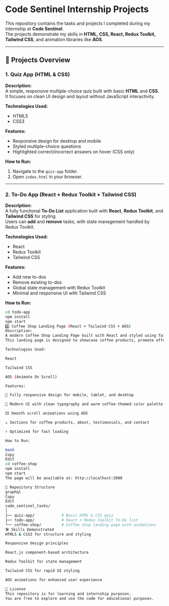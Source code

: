 # Code Sentinel Internship Projects

This repository contains the tasks and projects I completed during my internship at **Code Sentinel**.  
The projects demonstrate my skills in **HTML, CSS, React, Redux Toolkit, Tailwind CSS**, and animation libraries like **AOS**.

---

## 📂 Projects Overview

### 1. Quiz App (HTML & CSS)
**Description:**  
A simple, responsive multiple-choice quiz built with basic **HTML** and **CSS**.  
It focuses on clean UI design and layout without JavaScript interactivity.

**Technologies Used:**
- HTML5
- CSS3

**Features:**
- Responsive design for desktop and mobile
- Styled multiple-choice questions
- Highlighted correct/incorrect answers on hover (CSS only)

**How to Run:**
1. Navigate to the `quiz-app` folder.
2. Open `index.html` in your browser.

---

### 2. To-Do App (React + Redux Toolkit + Tailwind CSS)
**Description:**  
A fully functional **To-Do List** application built with **React**, **Redux Toolkit**, and **Tailwind CSS** for styling.  
Users can **add** and **remove** tasks, with state management handled by Redux Toolkit.

**Technologies Used:**
- React
- Redux Toolkit
- Tailwind CSS

**Features:**
- Add new to-dos
- Remove existing to-dos
- Global state management with Redux Toolkit
- Minimal and responsive UI with Tailwind CSS

**How to Run:**
```bash
cd todo-app
npm install
npm start
3️⃣ Coffee Shop Landing Page (React + Tailwind CSS + AOS)
Description:
A modern Coffee Shop Landing Page built with React and styled using Tailwind CSS, featuring smooth scroll-based animations powered by AOS.
This landing page is designed to showcase coffee products, promote offers, and create an elegant, welcoming atmosphere.

Technologies Used:

React

Tailwind CSS

AOS (Animate On Scroll)

Features:

📱 Fully responsive design for mobile, tablet, and desktop

🎨 Modern UI with clean typography and warm coffee-themed color palette

🎞️ Smooth scroll animations using AOS

☕ Sections for coffee products, about, testimonials, and contact

⚡ Optimized for fast loading

How to Run:

bash
Copy
Edit
cd coffee-shop
npm install
npm start
The page will be available at: http://localhost:3000

📁 Repository Structure
graphql
Copy
Edit
code_sentinel_tasks/
│
├── quiz-app/            # Basic HTML & CSS quiz
├── todo-app/            # React + Redux Toolkit To-Do list
└── coffee-shop/         # Coffee shop landing page with animations
🛠️ Skills Demonstrated
HTML5 & CSS3 for structure and styling

Responsive design principles

React.js component-based architecture

Redux Toolkit for state management

Tailwind CSS for rapid UI styling

AOS animations for enhanced user experience

📜 License
This repository is for learning and internship purposes.
You are free to explore and use the code for educational purposes.
